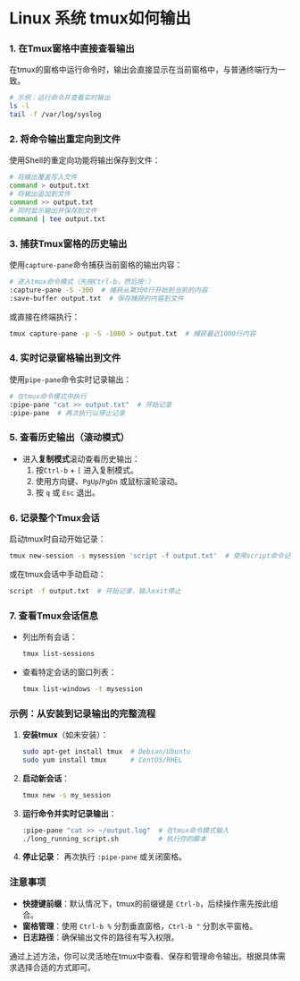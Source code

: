 # Linux 系统 tmux如何输出
### 1. **在Tmux窗格中直接查看输出**
   在tmux的窗格中运行命令时，输出会直接显示在当前窗格中，与普通终端行为一致。
   ```bash
   # 示例：运行命令并查看实时输出
   ls -l
   tail -f /var/log/syslog
   ```

### 2. **将命令输出重定向到文件**
   使用Shell的重定向功能将输出保存到文件：
   ```bash
   # 将输出覆盖写入文件
   command > output.txt
   # 将输出追加到文件
   command >> output.txt
   # 同时显示输出并保存到文件
   command | tee output.txt
   ```

### 3. **捕获Tmux窗格的历史输出**
   使用`capture-pane`命令捕获当前窗格的输出内容：
   ```bash
   # 进入tmux命令模式（先按Ctrl-b，然后按:）
   :capture-pane -S -300  # 捕获从第300行开始到当前的内容
   :save-buffer output.txt  # 保存捕获的内容到文件
   ```
   或直接在终端执行：
   ```bash
   tmux capture-pane -p -S -1000 > output.txt  # 捕获最近1000行内容
   ```

### 4. **实时记录窗格输出到文件**
   使用`pipe-pane`命令实时记录输出：
   ```bash
   # 在tmux命令模式中执行
   :pipe-pane "cat >> output.txt"  # 开始记录
   :pipe-pane  # 再次执行以停止记录
   ```

### 5. **查看历史输出（滚动模式）**
   - 进入**复制模式**滚动查看历史输出：
     1. 按`Ctrl-b` + `[` 进入复制模式。
     2. 使用方向键、`PgUp`/`PgDn` 或鼠标滚轮滚动。
     3. 按 `q` 或 `Esc` 退出。

### 6. **记录整个Tmux会话**
   启动tmux时自动开始记录：
   ```bash
   tmux new-session -s mysession 'script -f output.txt'  # 使用script命令记录
   ```
   或在tmux会话中手动启动：
   ```bash
   script -f output.txt  # 开始记录，输入exit停止
   ```

### 7. **查看Tmux会话信息**
   - 列出所有会话：
     ```bash
     tmux list-sessions
     ```
   - 查看特定会话的窗口列表：
     ```bash
     tmux list-windows -t mysession
     ```

### 示例：从安装到记录输出的完整流程
1. **安装tmux**（如未安装）：
   ```bash
   sudo apt-get install tmux  # Debian/Ubuntu
   sudo yum install tmux      # CentOS/RHEL
   ```

2. **启动新会话**：
   ```bash
   tmux new -s my_session
   ```

3. **运行命令并实时记录输出**：
   ```bash
   :pipe-pane "cat >> ~/output.log"  # 在tmux命令模式输入
   ./long_running_script.sh          # 执行你的脚本
   ```

4. **停止记录**：
   再次执行 `:pipe-pane` 或关闭窗格。

### 注意事项
- **快捷键前缀**：默认情况下，tmux的前缀键是 `Ctrl-b`，后续操作需先按此组合。
- **窗格管理**：使用 `Ctrl-b %` 分割垂直窗格，`Ctrl-b "` 分割水平窗格。
- **日志路径**：确保输出文件的路径有写入权限。

通过上述方法，你可以灵活地在tmux中查看、保存和管理命令输出。根据具体需求选择合适的方式即可。